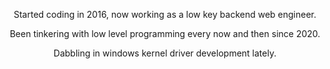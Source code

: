 <div align="center">

  Started coding in 2016, now working as a low key backend web engineer.
  
  Been tinkering with low level programming every now and then since 2020.

  Dabbling in windows kernel driver development lately.
  
</div>

